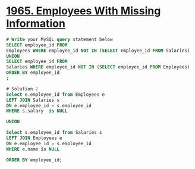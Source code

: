 # [1965. Employees With Missing Information](https://leetcode.com/problems/employees-with-missing-information/?envType=study-plan&id=sql-i)

```sql
# Write your MySQL query statement below
SELECT employee_id FROM 
Employees WHERE employee_id NOT IN (SELECT employee_id FROM Salaries)
UNION
SELECT employee_id FROM
Salaries WHERE employee_id NOT IN (SELECT employee_id FROM Employees)
ORDER BY employee_id
;

# Solution 2
Select e.employee_id from Employees e 
LEFT JOIN Salaries s 
ON e.employee_id = s.employee_id
WHERE s.salary  is NULL

UNION

Select s.employee_id from Salaries s
LEFT JOIN Employees e 
ON e.employee_id = s.employee_id
WHERE e.name is NULL

ORDER BY employee_id;
```
